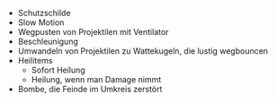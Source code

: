 * Schutzschilde
* Slow Motion
* Wegpusten von Projektilen mit Ventilator
* Beschleunigung
* Umwandeln von Projektilen zu Wattekugeln, die lustig wegbouncen
* Heilitems
  * Sofort Heilung
  * Heilung, wenn man Damage nimmt
* Bombe, die Feinde im Umkreis zerstört